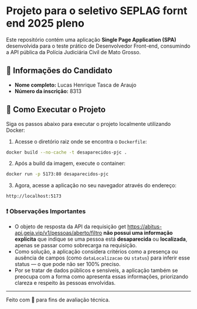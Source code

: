 # Projeto para o seletivo SEPLAG fornt end 2025 pleno

Este repositório contém uma aplicação **Single Page Application (SPA)** desenvolvida para o teste prático de Desenvolvedor Front-end, consumindo a API pública da Polícia Judiciária Civil de Mato Grosso.

## 👤 Informações do Candidato

- **Nome completo:** Lucas Henrique Tasca de Araujo  
- **Número da inscrição:** 8313

## 🚀 Como Executar o Projeto

Siga os passos abaixo para executar o projeto localmente utilizando Docker:

1. Acesse o diretório raiz onde se encontra o `Dockerfile`:

```bash
docker build --no-cache -t desaparecidos-pjc .
```

2. Após a build da imagem, execute o container:

```bash
docker run -p 5173:80 desaparecidos-pjc
```

3. Agora, acesse a aplicação no seu navegador através do endereço:

```
http://localhost:5173
```


### ❗ Observações Importantes

- O objeto de resposta da API  da requisição get https://abitus-api.geia.vip/v1/pessoas/aberto/filtro **não possui uma informação explícita** que indique se uma pessoa está **desaparecida** ou **localizada**, apenas se passar como sobrecarga na requisição.
- Como solução, a aplicação considera critérios como a presença ou ausência de campos (como `dataLocalizacao` ou `status`) para inferir esse status — o que pode não ser 100% preciso.
- Por se tratar de dados públicos e sensíveis, a aplicação também se preocupa com a forma como apresenta essas informações, priorizando clareza e respeito às pessoas envolvidas.

---

Feito com 💙 para fins de avaliação técnica.
